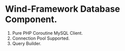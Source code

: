 # Wind-Framework Database Component.

1. Pure PHP Coroutine MySQL Client.
1. Connection Pool Supported.
1. Query Builder.
